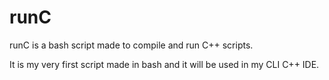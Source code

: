 # runC
runC is a bash script made to compile and run C++ scripts.

It is my very first script made in bash and it will be used in my CLI C++ IDE.
